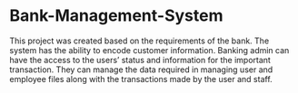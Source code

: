 # Bank-Management-System

This project was created based on the requirements of the bank. The system has the ability to encode customer information. Banking admin can have the access to the users’ status and information for the important transaction. They can manage the data required in managing user and employee files along with the transactions made by the user and staff.
